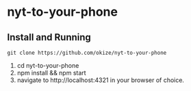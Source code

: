 # nyt-to-your-phone

## Install and Running
`git clone https://github.com/okize/nyt-to-your-phone`

1. cd nyt-to-your-phone
2. npm install && npm start
3. navigate to http://localhost:4321 in your browser of choice.
